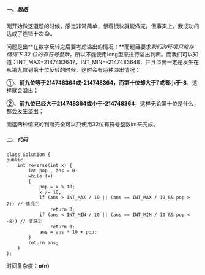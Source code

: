 ##### 一、思路

刚开始做这道题的时候，感觉非常简单，想着很快就能做完。但事实上，我成功的达成了连错十次😂。

问题是出**在数字反转之后要考虑溢出的情况！**而题目要求*我们的环境只能存储得下 32 位的有符号整数*，所以不能使用long型来进行溢出判断。而我们可以知道：INT_MAX=2147483647，INT_MIN=-2147483648，并且溢出一定是发生在从第九位到第十位反转的时候，这时会有两种溢出情况：

①、**前九位等于214748364或-214748364，而第十位却大于7或者小于-8**，这样就会溢出；

②、**前九位已经大于214748364或小于-214748364**，这样无论第十位是什么，都会发生溢出；

而这两种情况的判断完全可以只使用32位有符号整数int来完成。

##### 二、代码

```
class Solution {
public:
    int reverse(int x) {
        int pop , ans = 0;
        while (x)
        {
            pop = x % 10;
            x /= 10;
            if (ans > INT_MAX / 10 || (ans == INT_MAX / 10 && pop > 7)) // 情况①
                return 0;
            if (ans < INT_MIN / 10 || (ans == INT_MIN / 10 && pop < -8)) // 情况②
                return 0;
            ans = ans * 10 + pop;
        }
        return ans;
    }
};
```

时间复杂度：**o(n)**